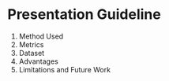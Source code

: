 # Presentation Guideline 

1. Method Used
2. Metrics
3. Dataset
4. Advantages
5. Limitations and Future Work
